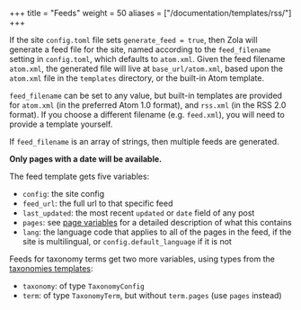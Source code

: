 +++
title = "Feeds"
weight = 50
aliases = ["/documentation/templates/rss/"]
+++

If the site `config.toml` file sets `generate_feed = true`, then Zola will
generate a feed file for the site, named according to the `feed_filename`
setting in `config.toml`, which defaults to `atom.xml`. Given the feed filename
`atom.xml`, the generated file will live at `base_url/atom.xml`, based upon the
`atom.xml` file in the `templates` directory, or the built-in Atom template.

`feed_filename` can be set to any value, but built-in templates are provided
for `atom.xml` (in the preferred Atom 1.0 format), and `rss.xml` (in the RSS
2.0 format). If you choose a different filename (e.g. `feed.xml`), you will
need to provide a template yourself.

If `feed_filename` is an array of strings, then multiple feeds are generated.

**Only pages with a date will be available.**

The feed template gets five variables:

- `config`: the site config
- `feed_url`: the full url to that specific feed
- `last_updated`: the most recent `updated` or `date` field of any post
- `pages`: see [page variables](@/documentation/templates/pages-sections.md#page-variables)
  for a detailed description of what this contains
- `lang`: the language code that applies to all of the pages in the feed,
  if the site is multilingual, or `config.default_language` if it is not

Feeds for taxonomy terms get two more variables, using types from the
[taxonomies templates](@/documentation/templates/taxonomies.md):

- `taxonomy`: of type `TaxonomyConfig`
- `term`: of type `TaxonomyTerm`, but without `term.pages` (use `pages` instead)
